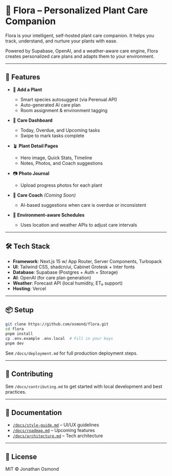 # 🌿 Flora – Personalized Plant Care Companion

Flora is your intelligent, self-hosted plant care companion.
It helps you track, understand, and nurture your plants with ease.

Powered by Supabase, OpenAI, and a weather-aware care engine,
Flora creates personalized care plans and adapts them to your environment.

---

## 🚀 Features

- 🌱 **Add a Plant**
  - Smart species autosuggest (via Perenual API)
  - Auto-generated AI care plan
  - Room assignment & environment tagging

- 📅 **Care Dashboard**
  - Today, Overdue, and Upcoming tasks
  - Swipe to mark tasks complete

- 🪴 **Plant Detail Pages**
  - Hero image, Quick Stats, Timeline
  - Notes, Photos, and Coach suggestions

- 📷 **Photo Journal**
  - Upload progress photos for each plant

- 🧠 **Care Coach** *(Coming Soon)*
  - AI-based suggestions when care is overdue or inconsistent

- 📍 **Environment-aware Schedules**
  - Uses location and weather APIs to adjust care intervals

---

## 🛠️ Tech Stack

- **Framework**: Next.js 15 w/ App Router, Server Components, Turbopack
- **UI**: Tailwind CSS, shadcn/ui, Cabinet Grotesk + Inter fonts
- **Database**: Supabase (Postgres + Auth + Storage)
- **AI**: OpenAI (for care plan generation)
- **Weather**: Forecast API (local humidity, ET₀ support)
- **Hosting**: Vercel

---

## 📦 Setup

```bash
git clone https://github.com/osmond/flora.git
cd flora
pnpm install
cp .env.example .env.local  # Fill in your keys
pnpm dev
```

See `/docs/deployment.md` for full production deployment steps.

---

## 🤝 Contributing

See `/docs/contributing.md` to get started with local development and best practices.

---

## 📘 Documentation

- [`/docs/style-guide.md`](./docs/style-guide.md) – UI/UX guidelines
- [`/docs/roadmap.md`](./docs/roadmap.md) – Upcoming features
- [`/docs/architecture.md`](./docs/architecture.md) – Tech architecture

---

## 📄 License

MIT © Jonathan Osmond
